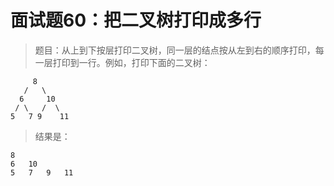 # 面试题60：把二叉树打印成多行

> 题目：从上到下按层打印二叉树，同一层的结点按从左到右的顺序打印，每一层打印到一行。例如，打印下面的二叉树：

```
     8
   /   \
  6     10
 / \   /  \
5   7 9    11
```

> 结果是：

```
8
6   10
5   7   9   11
```
